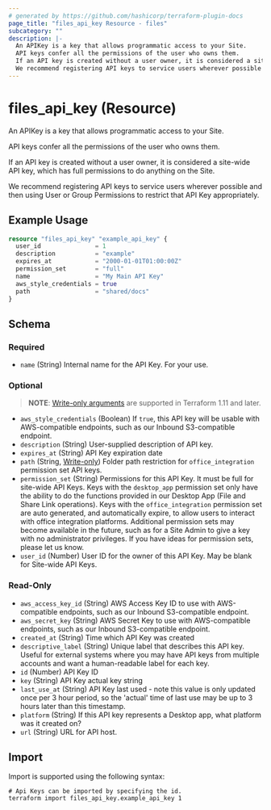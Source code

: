 ```yaml
---
# generated by https://github.com/hashicorp/terraform-plugin-docs
page_title: "files_api_key Resource - files"
subcategory: ""
description: |-
  An APIKey is a key that allows programmatic access to your Site.
  API keys confer all the permissions of the user who owns them.
  If an API key is created without a user owner, it is considered a site-wide API key, which has full permissions to do anything on the Site.
  We recommend registering API keys to service users wherever possible and then using User or Group Permissions to restrict that API Key appropriately.
---
```


# files_api_key (Resource)

An APIKey is a key that allows programmatic access to your Site.



API keys confer all the permissions of the user who owns them.

If an API key is created without a user owner, it is considered a site-wide API key, which has full permissions to do anything on the Site.



We recommend registering API keys to service users wherever possible and then using User or Group Permissions to restrict that API Key appropriately.

## Example Usage

```terraform
resource "files_api_key" "example_api_key" {
  user_id               = 1
  description           = "example"
  expires_at            = "2000-01-01T01:00:00Z"
  permission_set        = "full"
  name                  = "My Main API Key"
  aws_style_credentials = true
  path                  = "shared/docs"
}
```

<!-- schema generated by tfplugindocs -->
## Schema

### Required

- `name` (String) Internal name for the API Key.  For your use.

### Optional

> **NOTE**: [Write-only arguments](https://developer.hashicorp.com/terraform/language/resources/ephemeral#write-only-arguments) are supported in Terraform 1.11 and later.

- `aws_style_credentials` (Boolean) If `true`, this API key will be usable with AWS-compatible endpoints, such as our Inbound S3-compatible endpoint.
- `description` (String) User-supplied description of API key.
- `expires_at` (String) API Key expiration date
- `path` (String, [Write-only](https://developer.hashicorp.com/terraform/language/resources/ephemeral#write-only-arguments)) Folder path restriction for `office_integration` permission set API keys.
- `permission_set` (String) Permissions for this API Key. It must be full for site-wide API Keys.  Keys with the `desktop_app` permission set only have the ability to do the functions provided in our Desktop App (File and Share Link operations). Keys with the `office_integration` permission set are auto generated, and automatically expire, to allow users to interact with office integration platforms. Additional permission sets may become available in the future, such as for a Site Admin to give a key with no administrator privileges.  If you have ideas for permission sets, please let us know.
- `user_id` (Number) User ID for the owner of this API Key.  May be blank for Site-wide API Keys.

### Read-Only

- `aws_access_key_id` (String) AWS Access Key ID to use with AWS-compatible endpoints, such as our Inbound S3-compatible endpoint.
- `aws_secret_key` (String) AWS Secret Key to use with AWS-compatible endpoints, such as our Inbound S3-compatible endpoint.
- `created_at` (String) Time which API Key was created
- `descriptive_label` (String) Unique label that describes this API key.  Useful for external systems where you may have API keys from multiple accounts and want a human-readable label for each key.
- `id` (Number) API Key ID
- `key` (String) API Key actual key string
- `last_use_at` (String) API Key last used - note this value is only updated once per 3 hour period, so the 'actual' time of last use may be up to 3 hours later than this timestamp.
- `platform` (String) If this API key represents a Desktop app, what platform was it created on?
- `url` (String) URL for API host.

## Import

Import is supported using the following syntax:

```shell
# Api Keys can be imported by specifying the id.
terraform import files_api_key.example_api_key 1
```
